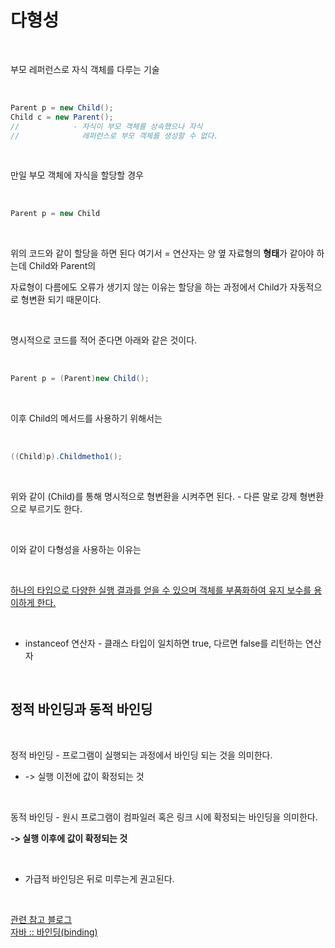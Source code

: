 다형성
===============

<br/>

부모 레퍼런스로 자식 객체를 다루는 기술

<br/>

```Java
Parent p = new Child();
Child c = new Parent(); 
//            - 자식이 부모 객체를 상속했으나 자식 
//              레퍼런스로 부모 객체를 생성할 수 없다.
```

<br/>


만일 부모 객체에 자식을 할당할 경우

<br/>

```Java
Parent p = new Child
```

<br/>

 위의 코드와 같이 할당을 하면 된다 여기서 = 연산자는 양 옆 자료형의 **형태**가 같아야 하는데 Child와 Parent의

자료형이 다름에도 오류가 생기지 않는 이유는 할당을 하는 과정에서 Child가 자동적으로 형변환 되기 때문이다.

<br/>

명시적으로 코드를 적어 준다면 아래와 같은 것이다.

<br/>

```Java
Parent p = (Parent)new Child();
```

<br/>

 이후 Child의 메서드를 사용하기 위해서는

<br/>

```Java
((Child)p).Childmetho1();
```

<br/>

 위와 같이 (Child)를 통해 명시적으로 형변환을 시켜주면 된다. - 다른 말로 강제 형변환으로 부르기도 한다.
 
<br/>

이와 같이 다형성을 사용하는 이유는

<br/>

[하나의 타입으로 다양한 실행 결과를 얻을 수 있으며 객체를 부품화하여 유지 보수를 용이하게 한다.](https://blog.naver.com/PostView.nhn?blogId=heartflow89&logNo=220979244668&proxyReferer=https%3A%2F%2Fwww.google.com%2F)

<br/>

* instanceof 연산자 - 클래스 타입이 일치하면 true, 다르면 false를 리턴하는 연산자

<br/>

## 정적 바인딩과 동적 바인딩

<br/>

정적 바인딩 - 프로그램이 실행되는 과정에서 바인딩 되는 것을 의미한다.

* -> 실행 이전에 값이 확정되는 것

<br/>

동적 바인딩 - 원시 프로그램이 컴파일러 혹은 링크 시에 확정되는 바인딩을 의미한다.

**-> 실행 이후에 값이 확정되는 것**

<br/>

* 가급적 바인딩은 뒤로 미루는게 권고된다.

<br/>

[관련 참고 블로그  
자바 :: 바인딩(binding)](https://blog.naver.com/PostView.nhn?blogId=reeeh&logNo=220716449491&proxyReferer=https%3A%2F%2Fwww.google.com%2F)

<br/>
